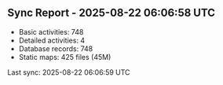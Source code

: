 ## Sync Report - 2025-08-22 06:06:58 UTC

- Basic activities: 748
- Detailed activities: 4
- Database records: 748
- Static maps: 425 files (45M)

Last sync: 2025-08-22 06:06:59 UTC
